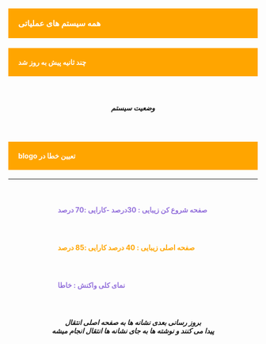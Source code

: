 
<h3 style="background-color:#FFA500; color:#FFFFFF; -webkit-touch-callout: none;     -webkit-user-select: none;  -moz-user-select: none;  -ms-user-select: none;user-select: none;padding:20px 20px; ">همه سیستم های عملیاتی</h3>

<h4 style="background-color:#FFA500; color:#FFFFFF; -webkit-touch-callout: none;     -webkit-user-select: none;  -moz-user-select: none;  -ms-user-select: none;user-select: none; padding:20px 20px;">چند ثانیه پیش به روز شد</h4>

<br>
<center> 
<h5>وضعیت سیستم</h5>
</center>
<br>
<h4 style="background-color:#FFA500; color:#FFFFFF; -webkit-touch-callout: none;     -webkit-user-select: none;  -moz-user-select: none;  -ms-user-select: none;user-select: none; padding:20px 20px;">blogo تعیین خطا در </h4>

<hr>
<br>
<h4 style="color:#9370DB; -webkit-touch-callout: none;     -webkit-user-select: none;  -moz-user-select: none;  -ms-user-select: none;user-select: none; padding:2px 100px;">صفحه شروع کن زیبایی : 30درصد -کارایی :70 درصد </h4>
<br>
<h4 style="  color:#FFA500; -webkit-touch-callout: none;     -webkit-user-select: none;  -moz-user-select: none;  -ms-user-select: none;user-select: none; padding:2px 100px;">صفحه اصلی زیبایی : 40 درصد کارایی :85 درصد </h4>
<br>
<h4 style="  color:#9370DB; -webkit-touch-callout: none;     -webkit-user-select: none;  -moz-user-select: none;  -ms-user-select: none;user-select: none; padding:2px 100px;">نمای کلی واکنش : خاطا </h4>
<br>
<center> 
<h5>بروز رسانی بعدی نشانه ها به صفحه اصلی انتقال <br> پیدا می کنند و نوشته ها به جای نشانه ها انتقال انجام میشه</h5>
</center>
